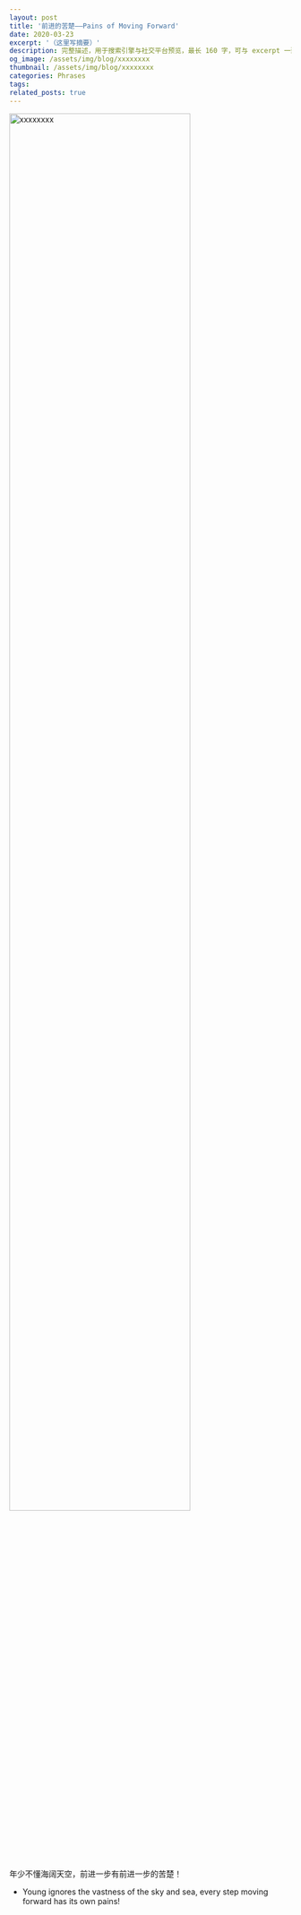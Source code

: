 ```yaml
---
layout: post
title: '前进的苦楚——Pains of Moving Forward'
date: 2020-03-23
excerpt: '（这里写摘要）'
description: 完整描述，用于搜索引擎与社交平台预览，最长 160 字，可与 excerpt 一致
og_image: /assets/img/blog/xxxxxxxx
thumbnail: /assets/img/blog/xxxxxxxx
categories: Phrases
tags: 
related_posts: true
---
```


<img src="/assets/img/blog/xxxxxxxx" style="width:80%;" alt="xxxxxxxx">

年少不懂海阔天空，前进一步有前进一步的苦楚！

- Young ignores the vastness of the sky and sea, every step moving forward has its own pains!